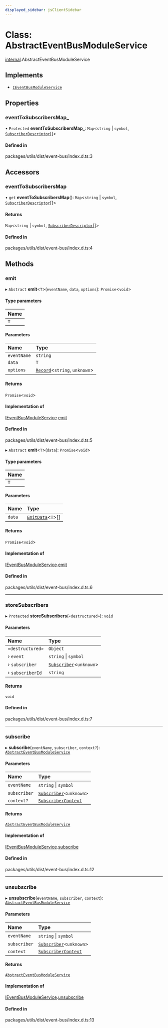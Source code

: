 ```yaml
---
displayed_sidebar: jsClientSidebar
---
```


# Class: AbstractEventBusModuleService

[internal](../modules/internal-8.md).AbstractEventBusModuleService

## Implements

- [`IEventBusModuleService`](../interfaces/internal-8.IEventBusModuleService.md)

## Properties

### eventToSubscribersMap\_

• `Protected` **eventToSubscribersMap\_**: `Map`<`string` \| `symbol`, [`SubscriberDescriptor`](../modules/internal-8.md#subscriberdescriptor)[]\>

#### Defined in

packages/utils/dist/event-bus/index.d.ts:3

## Accessors

### eventToSubscribersMap

• `get` **eventToSubscribersMap**(): `Map`<`string` \| `symbol`, [`SubscriberDescriptor`](../modules/internal-8.md#subscriberdescriptor)[]\>

#### Returns

`Map`<`string` \| `symbol`, [`SubscriberDescriptor`](../modules/internal-8.md#subscriberdescriptor)[]\>

#### Defined in

packages/utils/dist/event-bus/index.d.ts:4

## Methods

### emit

▸ `Abstract` **emit**<`T`\>(`eventName`, `data`, `options`): `Promise`<`void`\>

#### Type parameters

| Name |
| :------ |
| `T` |

#### Parameters

| Name | Type |
| :------ | :------ |
| `eventName` | `string` |
| `data` | `T` |
| `options` | [`Record`](../modules/internal.md#record)<`string`, `unknown`\> |

#### Returns

`Promise`<`void`\>

#### Implementation of

[IEventBusModuleService](../interfaces/internal-8.IEventBusModuleService.md).[emit](../interfaces/internal-8.IEventBusModuleService.md#emit)

#### Defined in

packages/utils/dist/event-bus/index.d.ts:5

▸ `Abstract` **emit**<`T`\>(`data`): `Promise`<`void`\>

#### Type parameters

| Name |
| :------ |
| `T` |

#### Parameters

| Name | Type |
| :------ | :------ |
| `data` | [`EmitData`](../modules/internal-8.md#emitdata)<`T`\>[] |

#### Returns

`Promise`<`void`\>

#### Implementation of

[IEventBusModuleService](../interfaces/internal-8.IEventBusModuleService.md).[emit](../interfaces/internal-8.IEventBusModuleService.md#emit)

#### Defined in

packages/utils/dist/event-bus/index.d.ts:6

___

### storeSubscribers

▸ `Protected` **storeSubscribers**(`«destructured»`): `void`

#### Parameters

| Name | Type |
| :------ | :------ |
| `«destructured»` | `Object` |
| › `event` | `string` \| `symbol` |
| › `subscriber` | [`Subscriber`](../modules/internal-8.md#subscriber)<`unknown`\> |
| › `subscriberId` | `string` |

#### Returns

`void`

#### Defined in

packages/utils/dist/event-bus/index.d.ts:7

___

### subscribe

▸ **subscribe**(`eventName`, `subscriber`, `context?`): [`AbstractEventBusModuleService`](internal-8.AbstractEventBusModuleService.md)

#### Parameters

| Name | Type |
| :------ | :------ |
| `eventName` | `string` \| `symbol` |
| `subscriber` | [`Subscriber`](../modules/internal-8.md#subscriber)<`unknown`\> |
| `context?` | [`SubscriberContext`](../modules/internal-8.md#subscribercontext) |

#### Returns

[`AbstractEventBusModuleService`](internal-8.AbstractEventBusModuleService.md)

#### Implementation of

[IEventBusModuleService](../interfaces/internal-8.IEventBusModuleService.md).[subscribe](../interfaces/internal-8.IEventBusModuleService.md#subscribe)

#### Defined in

packages/utils/dist/event-bus/index.d.ts:12

___

### unsubscribe

▸ **unsubscribe**(`eventName`, `subscriber`, `context`): [`AbstractEventBusModuleService`](internal-8.AbstractEventBusModuleService.md)

#### Parameters

| Name | Type |
| :------ | :------ |
| `eventName` | `string` \| `symbol` |
| `subscriber` | [`Subscriber`](../modules/internal-8.md#subscriber)<`unknown`\> |
| `context` | [`SubscriberContext`](../modules/internal-8.md#subscribercontext) |

#### Returns

[`AbstractEventBusModuleService`](internal-8.AbstractEventBusModuleService.md)

#### Implementation of

[IEventBusModuleService](../interfaces/internal-8.IEventBusModuleService.md).[unsubscribe](../interfaces/internal-8.IEventBusModuleService.md#unsubscribe)

#### Defined in

packages/utils/dist/event-bus/index.d.ts:13
